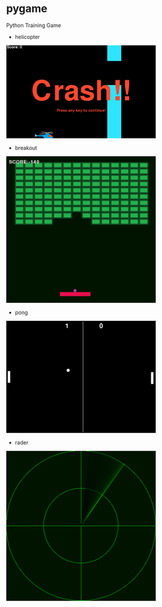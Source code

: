 # pygame
Python Training Game
- helicopter

<img src="helicopter/helicopter_.png" width="400px">

- breakout

<img src="breakout/breakout.png" width="400px">

- pong

<img src="pong/pong.png" width="400px">

- rader

<img src="rader/rader.png" width="400px">
